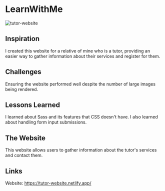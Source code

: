 # LearnWithMe

![tutor-website](https://github.com/user-attachments/assets/3a0b1aab-2b1f-4bd4-988f-d6c25e186a43)

## Inspiration

I created this website for a relative of mine who is a tutor, providing an easier way to gather information about their services and register for them.

## Challenges

Ensuring the website performed well despite the number of large images being rendered.

## Lessons Learned

I learned about Sass and its features that CSS doesn't have. I also learned about handling form input submissions.

## The Website

This website allows users to gather information about the tutor's services and contact them.

## Links

Website: https://tutor-website.netlify.app/

